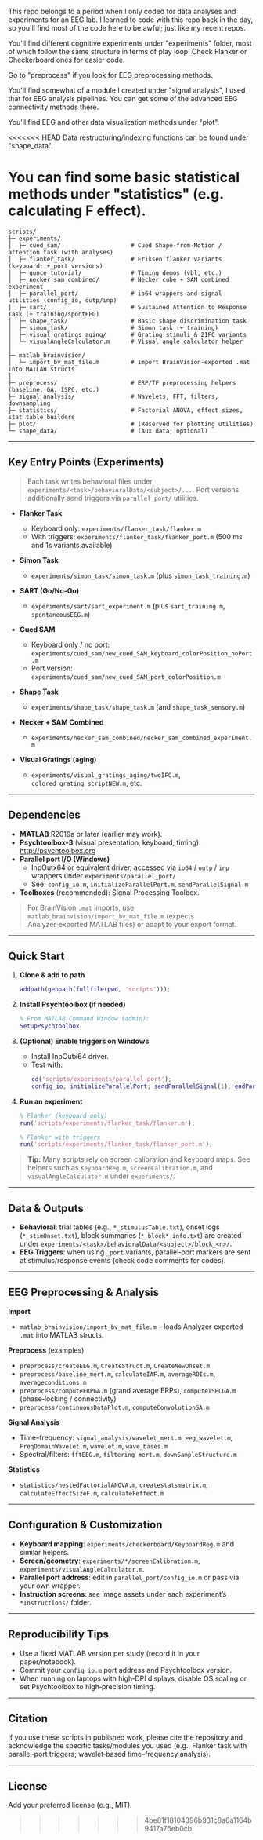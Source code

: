 This repo belongs to a period when I only coded for data analyses and experiments for an EEG lab. I learned to code with this repo back in the day, so you'll find most of the code here to be awful; just like my recent repos. 

You'll find different cognitive experiments under "experiments" folder, most of which follow the same structure in terms of play loop. Check Flanker or Checkerboard ones for easier code. 

Go to "preprocess" if you look for EEG preprocessing methods. 

You'll find somewhat of a module I created under "signal analysis", I used that for EEG analysis pipelines. You can get some of the advanced EEG connectivity methods there. 

You'll find EEG and other data visualization methods under "plot". 

<<<<<<< HEAD
Data restructuring/indexing functions can be found under "shape_data". 

You can find some basic statistical methods under "statistics" (e.g. calculating F effect). 
=======
```
scripts/
├─ experiments/
│  ├─ cued_sam/                    # Cued Shape-from-Motion / attention task (with analyses)
│  ├─ flanker_task/                # Eriksen flanker variants (keyboard; +_port versions)
│  ├─ gunce_tutorial/              # Timing demos (vbl, etc.)
│  ├─ necker_sam_combined/         # Necker cube + SAM combined experiment
│  ├─ parallel_port/               # io64 wrappers and signal utilities (config_io, outp/inp)
│  ├─ sart/                        # Sustained Attention to Response Task (+ training/spontEEG)
│  ├─ shape_task/                  # Basic shape discrimination task
│  ├─ simon_task/                  # Simon task (+ training)
│  ├─ visual_gratings_aging/       # Grating stimuli & 2IFC variants
│  └─ visualAngleCalculator.m      # Visual angle calculator helper
│
├─ matlab_brainvision/
│  └─ import_bv_mat_file.m         # Import BrainVision-exported .mat into MATLAB structs
│
├─ preprocess/                     # ERP/TF preprocessing helpers (baseline, GA, ISPC, etc.)
├─ signal_analysis/                # Wavelets, FFT, filters, downsampling
├─ statistics/                     # Factorial ANOVA, effect sizes, stat table builders
├─ plot/                           # (Reserved for plotting utilities)
└─ shape_data/                     # (Aux data; optional)
```

---

## Key Entry Points (Experiments)

> Each task writes behavioral files under `experiments/<task>/behavioralData/<subject>/...`. Port versions additionally send triggers via `parallel_port/` utilities.

- **Flanker Task**  
  - Keyboard only: `experiments/flanker_task/flanker.m`  
  - With triggers: `experiments/flanker_task/flanker_port.m` (500 ms and 1s variants available)

- **Simon Task**  
  - `experiments/simon_task/simon_task.m` (plus `simon_task_training.m`)

- **SART (Go/No‑Go)**  
  - `experiments/sart/sart_experiment.m` (plus `sart_training.m`, `spontaneousEEG.m`)

- **Cued SAM**  
  - Keyboard only / no port: `experiments/cued_sam/new_cued_SAM_keyboard_colorPosition_noPort.m`  
  - Port version: `experiments/cued_sam/new_cued_SAM_port_colorPosition.m`

- **Shape Task**  
  - `experiments/shape_task/shape_task.m` (and `shape_task_sensory.m`)

- **Necker + SAM Combined**  
  - `experiments/necker_sam_combined/necker_sam_combined_experiment.m`

- **Visual Gratings (aging)**  
  - `experiments/visual_gratings_aging/twoIFC.m`, `colored_grating_scriptNEW.m`, etc.

---

## Dependencies

- **MATLAB** R2019a or later (earlier may work).
- **Psychtoolbox‑3** (visual presentation, keyboard, timing): <http://psychtoolbox.org>
- **Parallel port I/O (Windows)**  
  - InpOutx64 or equivalent driver, accessed via `io64` / `outp` / `inp` wrappers under `experiments/parallel_port/`  
  - See: `config_io.m`, `initializeParallelPort.m`, `sendParallelSignal.m`
- **Toolboxes** (recommended): Signal Processing Toolbox.

> For BrainVision `.mat` imports, use `matlab_brainvision/import_bv_mat_file.m` (expects Analyzer‑exported MATLAB files) or adapt to your export format.

---

## Quick Start

1. **Clone & add to path**
   ```matlab
   addpath(genpath(fullfile(pwd, 'scripts')));
   ```

2. **Install Psychtoolbox (if needed)**
   ```matlab
   % From MATLAB Command Window (admin):
   SetupPsychtoolbox
   ```

3. **(Optional) Enable triggers on Windows**
   - Install InpOutx64 driver.
   - Test with:
     ```matlab
     cd('scripts/experiments/parallel_port');
     config_io; initializeParallelPort; sendParallelSignal(1); endParallelSignal;
     ```

4. **Run an experiment**
   ```matlab
   % Flanker (keyboard only)
   run('scripts/experiments/flanker_task/flanker.m');

   % Flanker with triggers
   run('scripts/experiments/flanker_task/flanker_port.m');
   ```

> **Tip:** Many scripts rely on screen calibration and keyboard maps. See helpers such as `KeyboardReg.m`, `screenCalibration.m`, and `visualAngleCalculator.m` under `experiments/`.

---

## Data & Outputs

- **Behavioral**: trial tables (e.g., `*_stimulusTable.txt`), onset logs (`*_stimOnset.txt`), block summaries (`*_block*_info.txt`) are created under `experiments/<task>/behavioralData/<subject>/block_<n>/`.
- **EEG Triggers**: when using `_port` variants, parallel‑port markers are sent at stimulus/response events (check code comments for codes).

---

## EEG Preprocessing & Analysis

**Import**  
- `matlab_brainvision/import_bv_mat_file.m` – loads Analyzer‑exported `.mat` into MATLAB structs.

**Preprocess** (examples)
- `preprocess/createEEG.m`, `CreateStruct.m`, `CreateNewOnset.m`
- `preprocess/baseline_mert.m`, `calculateIAF.m`, `averageROIs.m`, `averageconditions.m`
- `preprocess/computeERPGA.m` (grand average ERPs), `computeISPCGA.m` (phase‑locking / connectivity)
- `preprocess/continuousDataPlot.m`, `computeConvolutionGA.m`

**Signal Analysis**
- Time–frequency: `signal_analysis/wavelet_mert.m`, `eeg_wavelet.m`, `FreqDomainWavelet.m`, `wavelet.m`, `wave_bases.m`
- Spectral/filters: `fftEEG.m`, `filtering_mert.m`, `downSampleStructure.m`

**Statistics**
- `statistics/nestedFactorialANOVA.m`, `createstatsmatrix.m`, `calculateEffectSizeF.m`, `calculateFeffect.m`

---

## Configuration & Customization

- **Keyboard mapping**: `experiments/checkerboard/KeyboardReg.m` and similar helpers.
- **Screen/geometry**: `experiments/*/screenCalibration.m`, `experiments/visualAngleCalculator.m`.
- **Parallel port address**: edit in `parallel_port/config_io.m` or pass via your own wrapper.
- **Instruction screens**: see image assets under each experiment’s `*Instructions/` folder.

---

## Reproducibility Tips

- Use a fixed MATLAB version per study (record it in your paper/notebook).
- Commit your `config_io.m` port address and Psychtoolbox version.
- When running on laptops with high‑DPI displays, disable OS scaling or set Psychtoolbox to high‑precision timing.

---

## Citation

If you use these scripts in published work, please cite the repository and acknowledge the specific tasks/modules you used (e.g., Flanker task with parallel‑port triggers; wavelet‑based time–frequency analysis).

---

## License

Add your preferred license (e.g., MIT).
>>>>>>> 4be81f18104396b931c8a6a1164b9417a76eb0cb

